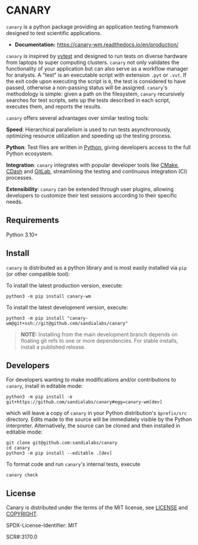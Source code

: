 # CANARY

`canary` is a python package providing an application testing framework designed to test scientific applications.

- **Documentation:** https://canary-wm.readthedocs.io/en/production/

 `canary` is inspired by [vvtest](https://github.com/sandialabs/vvtest) and designed to run tests on diverse hardware from laptops to super computing clusters.  `canary` not only validates the functionality of your application but can also serve as a workflow manager for analysts.  A "test" is an executable script with extension `.pyt` or `.vvt`.  If the exit code upon executing the script is `0`, the test is considered to have passed, otherwise a non-passing status will be assigned.  `canary`'s methodology is simple: given a path on the filesystem, `canary` recursively searches for test scripts, sets up the tests described in each script, executes them, and reports the results.

`canary` offers several advantages over similar testing tools:

**Speed**: Hierarchical parallelism is used to run tests asynchronously, optimizing resource utilization and speeding up the testing process.

**Python**: Test files are written in [Python](python.org), giving developers access to the full Python ecosystem.

**Integration**: `canary` integrates with popular developer tools like [CMake](cmake.org), [CDash](cdash.org) and [GitLab](gitlab.com), streamlining the testing and continuous integration (CI) processes.

**Extensibility**: `canary` can be extended through user plugins, allowing developers to customize their test sessions according to their specific needs.

## Requirements

Python 3.10+

## Install

`canary` is distributed as a python library and is most easily installed via `pip` (or other compatible tool):

To install the latest production version, execute:

```console
python3 -m pip install canary-wm
```

To install the latest development version, execute:

```console
python3 -m pip install "canary-wm@git+ssh://git@github.com/sandialabs/canary"
```

> **NOTE:** Installing from the main development branch depends on floating git refs to one or more dependencies.  For stable installs, install a published release.


## Developers

For developers wanting to make modifications and/or contributions to `canary`, install in editable mode:

```console
python3 -m pip install -e git+https://github.com/sandialabs/canary#egg=canary-wm[dev]
```

which will leave a copy of `canary` in your Python distribution's `$prefix/src` directory.  Edits made to the source will be immediately visible by the Python interpreter.  Alternatively, the source can be cloned and then installed in editable mode:

```console
git clone git@github.com:sandialabs/canary
cd canary
python3 -m pip install --editable .[dev]
```

To format code and run `canary`'s internal tests, execute

```console
canary check
```

## License

Canary is distributed under the terms of the MIT license, see [LICENSE](https://github.com/sandialabs/canary/blob/main/LICENSE) and [COPYRIGHT](https://github.com/sandialabs/canary/blob/main/COPYRIGHT).

SPDX-License-Identifier: MIT

SCR#:3170.0
